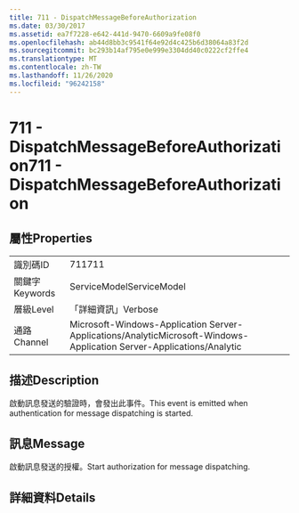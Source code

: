 ```yaml
---
title: 711 - DispatchMessageBeforeAuthorization
ms.date: 03/30/2017
ms.assetid: ea7f7228-e642-441d-9470-6609a9fe08f0
ms.openlocfilehash: ab44d8bb3c9541f64e92d4c425b6d38064a83f2d
ms.sourcegitcommit: bc293b14af795e0e999e3304dd40c0222cf2ffe4
ms.translationtype: MT
ms.contentlocale: zh-TW
ms.lasthandoff: 11/26/2020
ms.locfileid: "96242158"
---
```

# <a name="711---dispatchmessagebeforeauthorization"></a><span data-ttu-id="b59e5-102">711 - DispatchMessageBeforeAuthorization</span><span class="sxs-lookup"><span data-stu-id="b59e5-102">711 - DispatchMessageBeforeAuthorization</span></span>

## <a name="properties"></a><span data-ttu-id="b59e5-103">屬性</span><span class="sxs-lookup"><span data-stu-id="b59e5-103">Properties</span></span>  
  
|||  
|-|-|  
|<span data-ttu-id="b59e5-104">識別碼</span><span class="sxs-lookup"><span data-stu-id="b59e5-104">ID</span></span>|<span data-ttu-id="b59e5-105">711</span><span class="sxs-lookup"><span data-stu-id="b59e5-105">711</span></span>|  
|<span data-ttu-id="b59e5-106">關鍵字</span><span class="sxs-lookup"><span data-stu-id="b59e5-106">Keywords</span></span>|<span data-ttu-id="b59e5-107">ServiceModel</span><span class="sxs-lookup"><span data-stu-id="b59e5-107">ServiceModel</span></span>|  
|<span data-ttu-id="b59e5-108">層級</span><span class="sxs-lookup"><span data-stu-id="b59e5-108">Level</span></span>|<span data-ttu-id="b59e5-109">「詳細資訊」</span><span class="sxs-lookup"><span data-stu-id="b59e5-109">Verbose</span></span>|  
|<span data-ttu-id="b59e5-110">通路</span><span class="sxs-lookup"><span data-stu-id="b59e5-110">Channel</span></span>|<span data-ttu-id="b59e5-111">Microsoft-Windows-Application Server-Applications/Analytic</span><span class="sxs-lookup"><span data-stu-id="b59e5-111">Microsoft-Windows-Application Server-Applications/Analytic</span></span>|  
  
## <a name="description"></a><span data-ttu-id="b59e5-112">描述</span><span class="sxs-lookup"><span data-stu-id="b59e5-112">Description</span></span>  

 <span data-ttu-id="b59e5-113">啟動訊息發送的驗證時，會發出此事件。</span><span class="sxs-lookup"><span data-stu-id="b59e5-113">This event is emitted when authentication for message dispatching is started.</span></span>  
  
## <a name="message"></a><span data-ttu-id="b59e5-114">訊息</span><span class="sxs-lookup"><span data-stu-id="b59e5-114">Message</span></span>  

 <span data-ttu-id="b59e5-115">啟動訊息發送的授權。</span><span class="sxs-lookup"><span data-stu-id="b59e5-115">Start authorization for message dispatching.</span></span>  
  
## <a name="details"></a><span data-ttu-id="b59e5-116">詳細資料</span><span class="sxs-lookup"><span data-stu-id="b59e5-116">Details</span></span>
